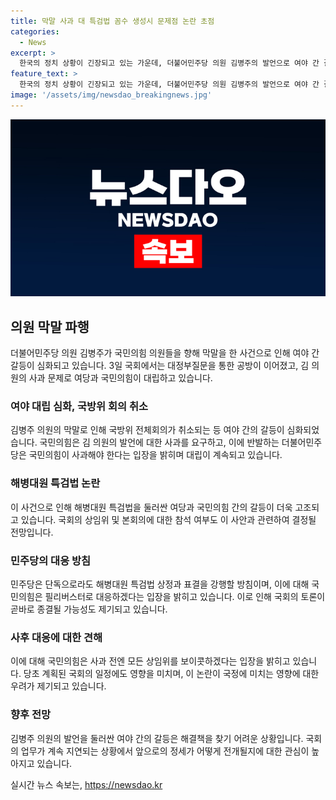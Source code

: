 ```yaml
---
title: 막말 사과 대 특검법 꼼수 생성시 문제점 논란 초점
categories:
  - News
excerpt: >
  한국의 정치 상황이 긴장되고 있는 가운데, 더불어민주당 의원 김병주의 발언으로 여야 간 갈등이 확산되고 있다. 국민의힘은 김 의원의 발언을 비판하며 사과를 요구하고, 민주당은 국민의힘에 대한 비난을 이어가고 있다. 국방위 전체회의 취소와 본회의 불참 등의 상황으로 여야 갈등이 이어지고 있으며, 해병대원 특검법을 둘러싼 강력한 대립이 예상되고 있다. 해당 상황은 민주당과 국민의힘 간의 갈등이 상당히 긴박한 상황으로 발전하고 있으며, 해결책은 아직 뚜렷하지 않은 상황이다.
feature_text: >
  한국의 정치 상황이 긴장되고 있는 가운데, 더불어민주당 의원 김병주의 발언으로 여야 간 갈등이 확산되고 있다. 국민의힘은 김 의원의 발언을 비판하며 사과를 요구하고, 민주당은 국민의힘에 대한 비난을 이어가고 있다. 국방위 전체회의 취소와 본회의 불참 등의 상황으로 여야 갈등이 이어지고 있으며, 해병대원 특검법을 둘러싼 강력한 대립이 예상되고 있다. 해당 상황은 민주당과 국민의힘 간의 갈등이 상당히 긴박한 상황으로 발전하고 있으며, 해결책은 아직 뚜렷하지 않은 상황이다.
image: '/assets/img/newsdao_breakingnews.jpg'
---
```


<p><img src="/assets/img/newsdao_breakingnews.jpg" alt="implanttips 속보" /></p>

<h2 data-ke-size="size26">의원 막말 파행</h2>

<p data-ke-size="size16">더불어민주당 의원 김병주가 국민의힘 의원들을 향해 막말을 한 사건으로 인해 여야 간 갈등이 심화되고 있습니다. 3일 국회에서는 대정부질문을 통한 공방이 이어졌고, 김 의원의 사과 문제로 여당과 국민의힘이 대립하고 있습니다.</p>

<h3>여야 대립 심화, 국방위 회의 취소</h3>

<p data-ke-size="size16">김병주 의원의 막말로 인해 국방위 전체회의가 취소되는 등 여야 간의 갈등이 심화되었습니다. 국민의힘은 김 의원의 발언에 대한 사과를 요구하고, 이에 반발하는 더불어민주당은 국민의힘이 사과해야 한다는 입장을 밝히며 대립이 계속되고 있습니다.</p>

<h3>해병대원 특검법 논란</h3>

<p data-ke-size="size16">이 사건으로 인해 해병대원 특검법을 둘러싼 여당과 국민의힘 간의 갈등이 더욱 고조되고 있습니다. 국회의 상임위 및 본회의에 대한 참석 여부도 이 사안과 관련하여 결정될 전망입니다.</p>

<h3>민주당의 대응 방침</h3>

<p data-ke-size="size16">민주당은 단독으로라도 해병대원 특검법 상정과 표결을 강행할 방침이며, 이에 대해 국민의힘은 필리버스터로 대응하겠다는 입장을 밝히고 있습니다. 이로 인해 국회의 토론이 곧바로 종결될 가능성도 제기되고 있습니다.</p>

<h3>사후 대응에 대한 견해</h3>

<p data-ke-size="size16">이에 대해 국민의힘은 사과 전엔 모든 상임위를 보이콧하겠다는 입장을 밝히고 있습니다. 당초 계획된 국회의 일정에도 영향을 미치며, 이 논란이 국정에 미치는 영향에 대한 우려가 제기되고 있습니다.</p>

<h3>향후 전망</h3>

<p data-ke-size="size16">김병주 의원의 발언을 둘러싼 여야 간의 갈등은 해결책을 찾기 어려운 상황입니다. 국회의 업무가 계속 지연되는 상황에서 앞으로의 정세가 어떻게 전개될지에 대한 관심이 높아지고 있습니다.</p>
실시간 뉴스 속보는, <a href="https://newsdao.kr" rel="dofollow">https://newsdao.kr</a>


